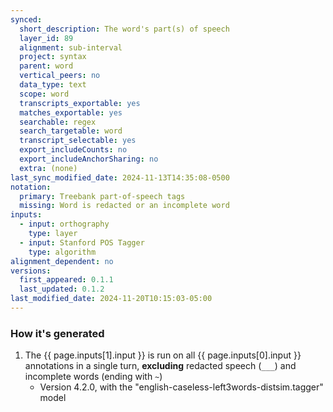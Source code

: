 ```yaml
---
synced:
  short_description: The word's part(s) of speech
  layer_id: 89
  alignment: sub-interval
  project: syntax
  parent: word
  vertical_peers: no
  data_type: text
  scope: word
  transcripts_exportable: yes
  matches_exportable: yes
  searchable: regex
  search_targetable: word
  transcript_selectable: yes
  export_includeCounts: no
  export_includeAnchorSharing: no
  extra: (none)
last_sync_modified_date: 2024-11-13T14:35:08-0500
notation:
  primary: Treebank part-of-speech tags
  missing: Word is redacted or an incomplete word
inputs:
  - input: orthography
    type: layer
  - input: Stanford POS Tagger
    type: algorithm
alignment_dependent: no
versions:
  first_appeared: 0.1.1
  last_updated: 0.1.2
last_modified_date: 2024-11-20T10:15:03-05:00
---
```




### How it's generated

1. The {{ page.inputs[1].input }} is run on all <span class="layer">{{ page.inputs[0].input }}</span> annotations in a single <span class="layer">turn</span>, **excluding** redacted speech (`___`) and incomplete words (ending with `~`)
   - Version 4.2.0, with the "english-caseless-left3words-distsim.tagger" model
